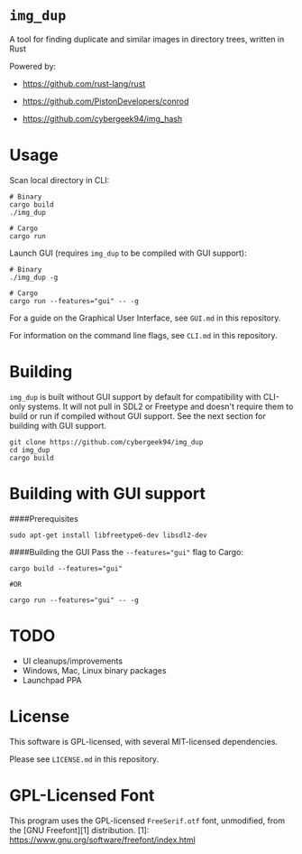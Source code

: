 `img_dup`
=======

A tool for finding duplicate and similar images in directory trees, written in Rust

Powered by: 
* https://github.com/rust-lang/rust

* https://github.com/PistonDevelopers/conrod

* https://github.com/cybergeek94/img_hash

Usage
=====
Scan local directory in CLI:
```shell
# Binary
cargo build
./img_dup

# Cargo
cargo run
```

Launch GUI (requires `img_dup` to be compiled with GUI support):
```shell
# Binary
./img_dup -g

# Cargo
cargo run --features="gui" -- -g
```

For a guide on the Graphical User Interface, see `GUI.md` in this repository.

For information on the command line flags, see `CLI.md` in this repository.

Building
========

`img_dup` is built without GUI support by default for compatibility with CLI-only systems. It will not pull in SDL2 or Freetype and doesn't require them to build or run if compiled without GUI support. See the next section for building with GUI support.

```shell
git clone https://github.com/cybergeek94/img_dup
cd img_dup
cargo build
```

Building with GUI support
==========================

####Prerequisites
```shell
sudo apt-get install libfreetype6-dev libsdl2-dev
```
####Building the GUI
Pass the `--features="gui"` flag to Cargo:
```shell
cargo build --features="gui"

#OR

cargo run --features="gui" -- -g
```

TODO
====
* UI cleanups/improvements
* Windows, Mac, Linux binary packages
* Launchpad PPA

License
=======

This software is GPL-licensed, with several MIT-licensed dependencies.

Please see `LICENSE.md` in this repository.

GPL-Licensed Font
=================
This program uses the GPL-licensed `FreeSerif.otf` font, unmodified, from the [GNU Freefont][1] distribution.
[1]: https://www.gnu.org/software/freefont/index.html
